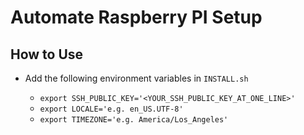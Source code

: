 # Automate Raspberry PI Setup

How to Use
----------
- Add the following environment variables in `INSTALL.sh`

  - `export SSH_PUBLIC_KEY='<YOUR_SSH_PUBLIC_KEY_AT_ONE_LINE>'`
  - `export LOCALE='e.g. en_US.UTF-8'`
  - `export TIMEZONE='e.g. America/Los_Angeles'`